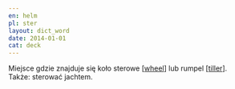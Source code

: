 ```yaml
---
en: helm
pl: ster
layout: dict_word
date: 2014-01-01
cat: deck
---
```


Miejsce gdzie znajduje się koło sterowe [[wheel](/dict/wheel.html)] lub rumpel [[tiller](/dict/tiller.html)].  
Także: sterować jachtem.